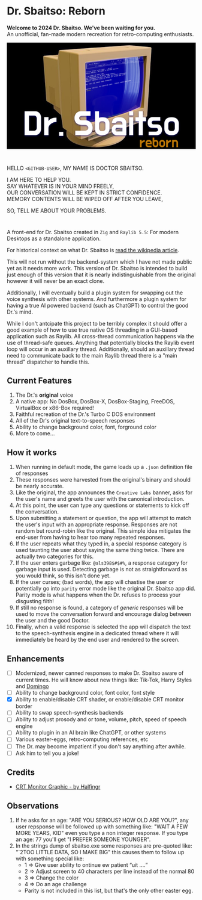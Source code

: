 # Dr. Sbaitso: Reborn
**Welcome to 2024 Dr. Sbaitso. We've been waiting for you.** <br/>
An unofficial, fan-made modern recreation for retro-computing enthusiasts.

<p align="center">
  <img src="DrSbaitsoRebornBanner.png" width="512"/>
</p>

#
HELLO `<GITHUB-USER>`, MY NAME IS DOCTOR SBAITSO.

I AM HERE TO HELP YOU.<br/>
SAY WHATEVER IS IN YOUR MIND FREELY,<br/>
OUR CONVERSATION WILL BE KEPT IN STRICT CONFIDENCE.<br/>
MEMORY CONTENTS WILL BE WIPED OFF AFTER YOU LEAVE,<br/>

SO, TELL ME ABOUT YOUR PROBLEMS.

#

A front-end for Dr. Sbaitso created in `Zig` and `Raylib 5.5`: For modern Desktops as a standalone application.

For historical context on what Dr. Sbaitso is [read the wikipedia article](https://en.wikipedia.org/wiki/Dr._Sbaitso).

This will not run without the backend-system which I have not made public yet as it needs more work.
This version of Dr. Sbaitso is intended to build just enough of this version that it is nearly
indistinguishable from the original however it will never be an exact clone.

Additionally, I will eventually build a plugin system for swapping out the voice synthesis with other
systems. And furthermore a plugin system for having a true AI powered backend (such as ChatGPT) to control 
the good Dr.'s mind.

While I don't antcipate this project to be terribly complex it should offer a good example of how to use true
native OS threading in a GUI-based application such as Raylib. All cross-thread communication happens via
the use of thread-safe queues. Anything that potentially blocks the Raylib event loop will occur in an auxillary
thread. Additionally, should an auxillary thread need to communicate back to the main Raylib thread there is
a "main thread" dispatcher to handle this.

## Current Features
1. The Dr.'s **original** voice
2. A native app: No DosBox, DosBox-X, DosBox-Staging, FreeDOS, VirtualBox or x86-Box required!
2. Faithful recreation of the Dr.'s Turbo C DOS environment
3. All of the Dr's original text-to-speech responses
4. Ability to change background color, font, forground color
5. More to come...

## How it works

1. When running in default mode, the game loads up a `.json` definition file of responses
2. These responses were harvested from the original's binary and should be nearly accurate.
3. Like the original, the app announces the `Creative Labs` banner, asks for the user's name and
   greets the user with the canonical introduction.
4. At this point, the user can type any questions or statements to kick off the conversation.
5. Upon submitting a statement or question, the app will attempt to match the user's input with
   an appropriate response. Responses are not random but round-robin like the original. This simple
   idea mitigates the end-user from having to hear too many repeated responses.
6. If the user repeats what they typed in, a special response category is used taunting the user
   about saying the same thing twice. There are actually two categories for this.
7. If the user enters garbage like: `@als398$#$#%`, a response category for garbage input is used.
   Detecting garbage is not as straightforward as you would think, so this isn't done yet.
8. If the user curses; (bad words), the app will chastise the user or potentially go into `parity`
   error mode like the original Dr. Sbaitso app did. Parity mode is what happens when the Dr. 
   refuses to process your disgusting filth!
9. If still no response is found, a category of *generic* responses will be used to move the
   conversation forward and encourage dialog between the user and the good Doctor.
10. Finally, when a valid response is selected the app will dispatch the text to the speech-synthesis
   engine in a dedicated thread where it will immediately be heard by the end user and rendered to 
   the screen.

## Enhancements
- [ ] Modernized, newer canned responses to make Dr. Sbaitso aware of current times.
    He will know about new things like: Tik-Tok, Harry Styles and [Domingo](https://www.youtube.com/watch?v=RLn5qNngGn4)
- [ ] Ability to change background color, font color, font style
- [x] Ability to enable/disable CRT shader, or enable/disable CRT monitor border
- [ ] Ability to swap speech-synthesis backends
- [ ] Ability to adjust prosody and or tone, volume, pitch, speed of speech engine
- [ ] Ability to plugin in an AI brain like ChatGPT, or other systems
- [ ] Various easter-eggs, retro-computing references, etc
- [ ] The Dr. may become impatient if you don't say anything after awhile.
- [ ] Ask him to tell you a joke!

## Credits
* [CRT Monitor Graphic - by Halfingr](https://www.deviantart.com/halfingr/art/Vectorized-CRT-Monitor-Stock-PNG-292314284)

## Observations
1. If he asks for an age: "ARE YOU SERIOUS? HOW OLD ARE YOU?", any user repsponse will be followed up with
   something like: "WAIT A FEW MORE YEARS, KID" even you type a non integer response. If you type an age: 77 you'll get 
   "I PREFER SOMEONE YOUNGER".
2. In the strings dump of sbaitso.exe some responses are pre-quoted like: "`2TOO LITTLE DATA, SO I MAKE BIG" this causes
   them to follow up with something special like:
   * 1 => Give user ability to <C>ontinue <N>ew patient <Q>uit ....
   * 2 => Adjust screen to 40 characters per line instead of the normal 80
   * 3 => Change the color
   * 4 => Do an age challenge
   * Parity is not included in this list, but that's the only other easter egg.